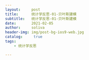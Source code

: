 ```yaml
---
layout:     post
title:      统计学反思-01-贝叶斯建模
subtitle:   统计学反思-01-贝叶斯建模
date:       2021-02-05
author:     soliva
header-img: img/post-bg-ios9-web.jpg
catalog: 	 true
tags:
    - 统计学反思

---
```


